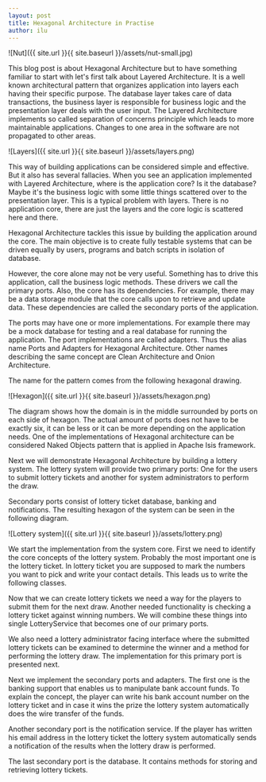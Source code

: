 ```yaml
---
layout: post
title: Hexagonal Architecture in Practise
author: ilu
---
```


![Nut]({{ site.url }}{{ site.baseurl }}/assets/nut-small.jpg)

This blog post is about Hexagonal Architecture but to have something familiar to start with let's first talk about Layered Architecture. It is a well known architectural pattern that organizes application into layers each having their specific purpose. The database layer takes care of data transactions, the business layer is responsible for business logic and the presentation layer deals with the user input. The Layered Architecture implements so called separation of concerns principle which leads to more maintainable applications. Changes to one area in the software are not propagated to other areas.

![Layers]({{ site.url }}{{ site.baseurl }}/assets/layers.png)

This way of building applications can be considered simple and effective. But it also has several fallacies. When you see an application implemented with Layered Architecture, where is the application core? Is it the database? Maybe it's the business logic with some little things scattered over to the presentation layer. This is a typical problem with layers. There is no application core, there are just the layers and the core logic is scattered here and there.

Hexagonal Architecture tackles this issue by building the application around the core. The main objective is to create fully testable systems that can be driven equally by users, programs and batch scripts in isolation of database. 

However, the core alone may not be very useful. Something has to drive this application, call the business logic methods. These drivers we call the primary ports. Also, the core has its dependencies. For example, there may be a data storage module that the core calls upon to retrieve and update data. These dependencies are called the secondary ports of the application.

The ports may have one or more implementations. For example there may be a mock database for testing and a real database for running the application. The port implementations are called adapters. Thus the alias name Ports and Adapters for Hexagonal Architecture. Other names describing the same concept are Clean Architecture and Onion Architecture.

The name for the pattern comes from the following hexagonal drawing.

![Hexagon]({{ site.url }}{{ site.baseurl }}/assets/hexagon.png)

The diagram shows how the domain is in the middle surrounded by ports on each side of hexagon. The actual amount of ports does not have to be exactly six, it can be less or it can be more depending on the application needs. One of the implementations of Hexagonal architecture can be considered Naked Objects pattern that is applied in Apache Isis framework.

Next we will demonstrate Hexagonal Architecture by building a lottery system. The lottery system will provide two primary ports: One for the users to submit lottery tickets and another for system administrators to perform the draw.

Secondary ports consist of lottery ticket database, banking and notifications. The resulting hexagon of the system can be seen in the following diagram.

![Lottery system]({{ site.url }}{{ site.baseurl }}/assets/lottery.png)

We start the implementation from the system core. First we need to identify the core concepts of the lottery system. Probably the most important one is the lottery ticket. In lottery ticket you are supposed to mark the numbers you want to pick and write your contact details. This leads us to write the following classes.

<script src="http://gist-it.appspot.com/http://github.com/iluwatar/java-design-patterns/raw/master/hexagonal/src/main/java/com/iluwatar/hexagonal/domain/LotteryTicket.java"></script>
<script src="http://gist-it.appspot.com/http://github.com/iluwatar/java-design-patterns/raw/master/hexagonal/src/main/java/com/iluwatar/hexagonal/domain/LotteryNumbers.java"></script>
<script src="http://gist-it.appspot.com/http://github.com/iluwatar/java-design-patterns/raw/master/hexagonal/src/main/java/com/iluwatar/hexagonal/domain/PlayerDetails.java"></script>

Now that we can create lottery tickets we need a way for the players to submit them for the next draw. Another needed functionality is checking a lottery ticket against winning numbers. We will combine these things into single LotteryService that becomes one of our primary ports.

<script src="http://gist-it.appspot.com/http://github.com/iluwatar/java-design-patterns/raw/master/hexagonal/src/main/java/com/iluwatar/hexagonal/service/LotteryService.java"></script>
<script src="http://gist-it.appspot.com/http://github.com/iluwatar/java-design-patterns/raw/master/hexagonal/src/main/java/com/iluwatar/hexagonal/service/LotteryServiceImpl.java"></script>

We also need a lottery administrator facing interface where the submitted lottery tickets can be examined to determine the winner and a method for performing the lottery draw. The implementation for this primary port is presented next.

<script src="http://gist-it.appspot.com/http://github.com/iluwatar/java-design-patterns/raw/master/hexagonal/src/main/java/com/iluwatar/hexagonal/administration/LotteryAdministration.java"></script>
<script src="http://gist-it.appspot.com/http://github.com/iluwatar/java-design-patterns/raw/master/hexagonal/src/main/java/com/iluwatar/hexagonal/administration/LotteryAdministrationImpl.java"></script>

Next we implement the secondary ports and adapters. The first one is the banking support that enables us to manipulate bank account funds. To explain the concept, the player can write his bank account number on the lottery ticket and in case it wins the prize the lottery system automatically does the wire transfer of the funds.

<script src="http://gist-it.appspot.com/http://github.com/iluwatar/java-design-patterns/raw/master/hexagonal/src/main/java/com/iluwatar/hexagonal/banking/WireTransfers.java"></script>
<script src="http://gist-it.appspot.com/http://github.com/iluwatar/java-design-patterns/raw/master/hexagonal/src/main/java/com/iluwatar/hexagonal/banking/WireTransfersImpl.java"></script>

Another secondary port is the notification service. If the player has written his email address in the lottery ticket the lottery system automatically sends a notification of the results when the lottery draw is performed.

<script src="http://gist-it.appspot.com/http://github.com/iluwatar/java-design-patterns/raw/master/hexagonal/src/main/java/com/iluwatar/hexagonal/notifications/LotteryNotifications.java"></script>
<script src="http://gist-it.appspot.com/http://github.com/iluwatar/java-design-patterns/raw/master/hexagonal/src/main/java/com/iluwatar/hexagonal/notifications/LotteryNotificationsImpl.java"></script>

The last secondary port is the database. It contains methods for storing and retrieving lottery tickets.

<script src="http://gist-it.appspot.com/http://github.com/iluwatar/java-design-patterns/raw/master/hexagonal/src/main/java/com/iluwatar/hexagonal/database/LotteryTicketRepository.java"></script>
<script src="http://gist-it.appspot.com/http://github.com/iluwatar/java-design-patterns/raw/master/hexagonal/src/main/java/com/iluwatar/hexagonal/database/LotteryTicketInMemoryRepository.java"></script>
